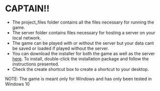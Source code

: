 # CAPTAIN!!

- The project_files folder contains all the files necessary for running the game.
- The server folder contains files necessary for hosting a server on your local network.
- The game can be played with or without the server but your data cant be saved or loaded if played without the server.
- You can download the installer for both the game as well as the server [here](https://github.com/1337-inc/Captain/releases). To install, double-click the installation package and follow the instructions presented.
- Check the create shortcut box to create a shortcut to your desktop.

NOTE: The game is meant only for Windows and has only been tested in Windows 10

